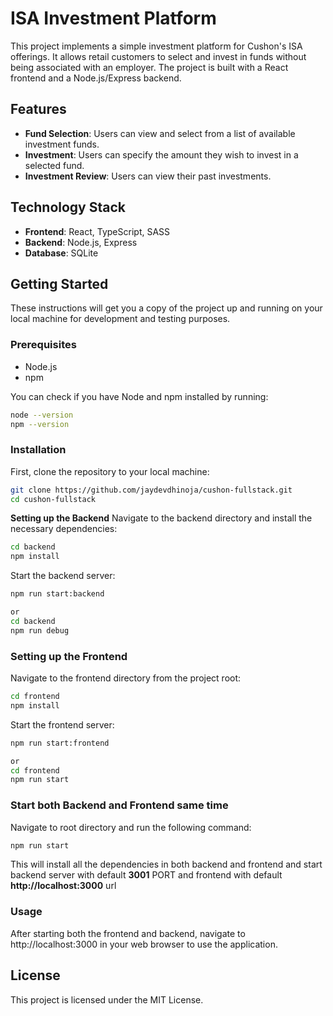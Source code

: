# ISA Investment Platform

This project implements a simple investment platform for Cushon's ISA offerings. It allows retail customers to select and invest in funds without being associated with an employer. The project is built with a React frontend and a Node.js/Express backend.

## Features

- **Fund Selection**: Users can view and select from a list of available investment funds.
- **Investment**: Users can specify the amount they wish to invest in a selected fund.
- **Investment Review**: Users can view their past investments.

## Technology Stack

- **Frontend**: React, TypeScript, SASS
- **Backend**: Node.js, Express
- **Database**: SQLite

## Getting Started

These instructions will get you a copy of the project up and running on your local machine for development and testing purposes.

### Prerequisites

- Node.js
- npm

You can check if you have Node and npm installed by running:

```bash
node --version
npm --version
```

### Installation

First, clone the repository to your local machine:

```bash
git clone https://github.com/jaydevdhinoja/cushon-fullstack.git
cd cushon-fullstack
```

**Setting up the Backend**
Navigate to the backend directory and install the necessary dependencies:

```bash
cd backend
npm install
```

Start the backend server:

```bash
npm run start:backend

or
cd backend
npm run debug
```

### Setting up the Frontend

Navigate to the frontend directory from the project root:

```bash
cd frontend
npm install
```

Start the frontend server:

```bash
npm run start:frontend

or
cd frontend
npm run start
```

### Start both Backend and Frontend same time

Navigate to root directory and run the following command:

```bash
npm run start
```

This will install all the dependencies in both backend and frontend and start backend server with default **3001** PORT and frontend with default **http://localhost:3000** url

### Usage

After starting both the frontend and backend, navigate to http://localhost:3000 in your web browser to use the application.

## License

This project is licensed under the MIT License.
